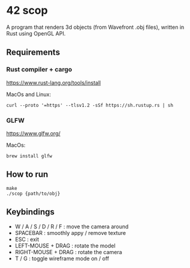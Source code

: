 # 42 scop

A program that renders 3d objects (from Wavefront .obj files), written in Rust using OpenGL API.

## Requirements

### Rust compiler + cargo 

https://www.rust-lang.org/tools/install

MacOs and Linux:

```console
curl --proto '=https' --tlsv1.2 -sSf https://sh.rustup.rs | sh
```

### GLFW 

https://www.glfw.org/

MacOs:

```console
brew install glfw
```

## How to run

```console
make
./scop {path/to/obj}
```
## Keybindings

- W / A / S / D / R / F : move the camera around
- SPACEBAR : smoothly appy / remove texture
- ESC : exit
- LEFT-MOUSE + DRAG : rotate the model
- RIGHT-MOUSE + DRAG : rotate the camera
- T / G : toggle wireframe mode on / off
